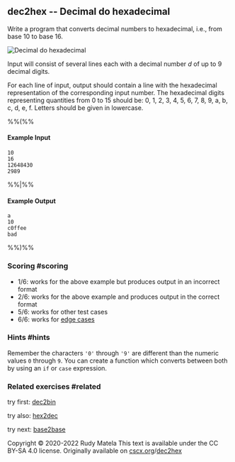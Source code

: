 dec2hex -- Decimal do hexadecimal
---------------------------------

Write a program that converts decimal numbers to hexadecimal,
i.e., from base 10 to base 16.

![Decimal do hexadecimal](/dec2hex.svg)

Input will consist of several lines each
with a decimal number _d_
of up to 9 decimal digits.

For each line of input,
output should contain a line
with the hexadecimal representation of the corresponding input number.
The hexadecimal digits representing quantities from 0 to 15 should be:
0, 1, 2, 3, 4, 5, 6, 7, 8, 9, a, b, c, d, e, f.
Letters should be given in lowercase.

%%(%%

#### Example Input

	10
	16
	12648430
	2989

%%|%%

#### Example Output

	a
	10
	c0ffee
	bad

%%)%%


### Scoring  #scoring

* 1/6: works for the above example but produces output in an incorrect format
* 2/6: works for the above example and produces output in the correct format
* 5/6: works for other test cases
* 6/6: works for [edge cases](https://cscx.org/faq#edge-cases)


### Hints  #hints

Remember the characters `'0'` through `'9'` are different
than the numeric values `0` through `9`.
You can create a function which converts between both
by using an `if` or `case` expression.


### Related exercises  #related

try first: [dec2bin](/dec2bin)

try also: [hex2dec](/hex2dec)

try next: [base2base](/base2base)


Copyright © 2020-2022  Rudy Matela
This text is available under the CC BY-SA 4.0 license.
Originally available on [cscx.org](https://cscx.org)/[dec2hex](https://cscx.org/dec2hex)
